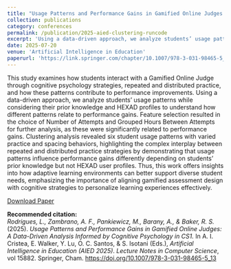 ```yaml
---
title: "Usage Patterns and Performance Gains in Gamified Online Judges: A Data-Driven Analysis Informed by Cognitive Psychology in CS1"
collection: publications
category: conferences
permalink: /publication/2025-aied-clustering-runcode
excerpt: 'Using a data-driven approach, we analyze students’ usage patterns while considering their prior knowledge and HEXAD profiles to understand how different patterns relate to performance gains. Clustering analysis revealed six student usage patterns with varied practice and spacing behaviors, highlighting the complex interplay between repeated and distributed practice strategies by demonstrating that usage patterns influence performance gains differently depending on students’ prior knowledge but not HEXAD user profiles.'
date: 2025-07-20
venue: 'Artificial Intelligence in Education'
paperurl: 'https://link.springer.com/chapter/10.1007/978-3-031-98465-5_13'
---
```


This study examines how students interact with a Gamified Online Judge through cognitive psychology strategies, repeated and distributed practice, and how these patterns contribute to performance improvements. Using a data-driven approach, we analyze students’ usage patterns while considering their prior knowledge and HEXAD profiles to understand how different patterns relate to performance gains. Feature selection resulted in the choice of Number of Attempts and Grouped Hours Between Attempts for further analysis, as these were significantly related to performance gains. Clustering analysis revealed six student usage patterns with varied practice and spacing behaviors, highlighting the complex interplay between repeated and distributed practice strategies by demonstrating that usage patterns influence performance gains differently depending on students’ prior knowledge but not HEXAD user profiles. Thus, this work offers insights into how adaptive learning environments can better support diverse student needs, emphasizing the importance of aligning gamified assessment design with cognitive strategies to personalize learning experiences effectively.

[Download Paper](https://link.springer.com/chapter/10.1007/978-3-031-98465-5_13)

<b>Recommended citation:</b><br>
<i>Rodrigues, L., Zambrano, A. F., Pankiewicz, M., Barany, A., & Baker, R. S.</i> (2025). 
<i>Usage Patterns and Performance Gains in Gamified Online Judges: A Data-Driven Analysis Informed by Cognitive Psychology in CS1.</i> 
In A. I. Cristea, E. Walker, Y. Lu, O. C. Santos, & S. Isotani (Eds.), 
<i>Artificial Intelligence in Education (AIED 2025)</i>. 
<i>Lecture Notes in Computer Science</i>, vol 15882. Springer, Cham. 
<a href="https://doi.org/10.1007/978-3-031-98465-5_13">https://doi.org/10.1007/978-3-031-98465-5_13</a>
